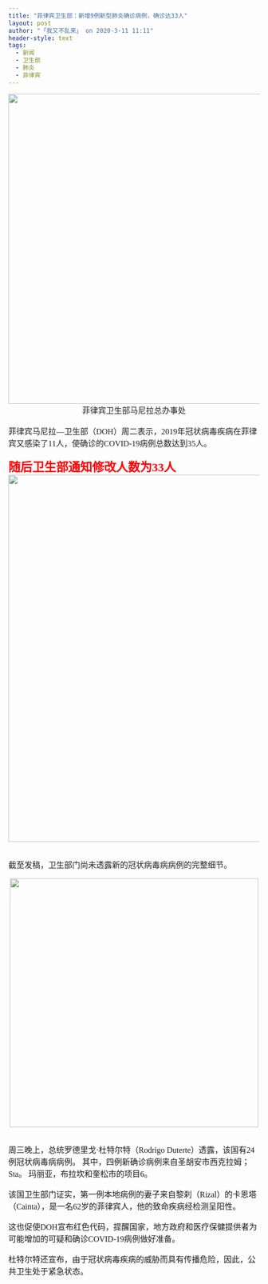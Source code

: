 ```yaml
---
title: "菲律宾卫生部：新增9例新型肺炎确诊病例，确诊达33人"
layout: post
author: "「我又不乱来」 on 2020-3-11 11:11"
header-style: text
tags:
  - 新闻
  - 卫生部
  - 肺炎
  - 菲律宾
---
```


<head></head>
<body>
 <div align="center"> 
  <ignore_js_op> 
   <img aid="1340537" src="https://bbs.boniu123.cc/data/attachment/forum/202003/10/151833xe509f530kfx3kfl.jpeg" zoomfile="data/attachment/forum/202003/10/151833xe509f530kfx3kfl.jpeg" file="data/attachment/forum/202003/10/151833xe509f530kfx3kfl.jpeg" width="620" inpost="1"> 
   <div class="tip tip_4 aimg_tip" id="aimg_1340537_menu" style="position: absolute; display: none" disautofocus="true"> 
    <div class="xs0"> 
     <p><strong>2.jpeg</strong> <em class="xg1">(111.86 KB, 下载次数: 0)</em></p> 
     <p> <a href="forum.php?mod=attachment&amp;aid=MTM0MDUzN3w1Y2ZlZjQwM3wxNTgzOTAzNDI0fDB8NTc3NDk5&amp;nothumb=yes" target="_blank">下载附件</a> &nbsp;<a href="javascript:;" onclick="showWindow(this.id, this.getAttribute('url'), 'get', 0);" id="savephoto_1340537" url="home.php?mod=spacecp&amp;ac=album&amp;op=saveforumphoto&amp;aid=1340537&amp;handlekey=savephoto_1340537">保存到相册</a> </p> 
     <p class="xg1 y"><span title="2020-3-10 15:18">昨天&nbsp;15:18</span> 上传</p> 
    </div> 
    <div class="tip_horn"></div> 
   </div> 
  </ignore_js_op> 
 </div>
 <font color="#222222"> 
  <div align="center"> 
   <font face="微软雅黑"><font size="3">菲律宾卫生部马尼拉总办事处</font></font> 
  </div></font>
 <font face="微软雅黑"><font size="3"><font color="#222222"><br> 菲律宾马尼拉—卫生部（DOH）周二表示，2019年冠状病毒疾病在菲律宾又感染了11人，使确诊的COVID-19病例总数达到35人。</font></font></font>
 <font face="微软雅黑"><font size="3"><font color="#222222"><br> </font></font></font>
 <br> 
 <font face="微软雅黑"><font size="5"><font color="#ff0000"><strong>随后卫生部通知修改人数为33人</strong></font></font></font>
 <br> 
 <div align="center"> 
  <ignore_js_op> 
   <img aid="1340592" src="https://bbs.boniu123.cc/data/attachment/forum/202003/10/172715i1tp01t32m1ch40m.jpg" zoomfile="data/attachment/forum/202003/10/172715i1tp01t32m1ch40m.jpg" file="data/attachment/forum/202003/10/172715i1tp01t32m1ch40m.jpg" width="734" inpost="1"> 
   <div class="tip tip_4 aimg_tip" id="aimg_1340592_menu" style="position: absolute; display: none" disautofocus="true"> 
    <div class="xs0"> 
     <p><strong>33人.jpg</strong> <em class="xg1">(72.12 KB, 下载次数: 0)</em></p> 
     <p> <a href="forum.php?mod=attachment&amp;aid=MTM0MDU5MnwwZDBlOWNlOHwxNTgzOTAzNDI0fDB8NTc3NDk5&amp;nothumb=yes" target="_blank">下载附件</a> &nbsp;<a href="javascript:;" onclick="showWindow(this.id, this.getAttribute('url'), 'get', 0);" id="savephoto_1340592" url="home.php?mod=spacecp&amp;ac=album&amp;op=saveforumphoto&amp;aid=1340592&amp;handlekey=savephoto_1340592">保存到相册</a> </p> 
     <p class="xg1 y"><span title="2020-3-10 17:27">昨天&nbsp;17:27</span> 上传</p> 
    </div> 
    <div class="tip_horn"></div> 
   </div> 
  </ignore_js_op> 
 </div>
 <br> 
 <font face="微软雅黑"><br> <font size="3"><font color="#222222">截至发稿，卫生部门尚未透露新的冠状病毒病病例的完整细节。</font></font><br> <br> 
  <div align="center"> 
   <font size="3"> 
    <ignore_js_op> 
     <img aid="1340516" src="https://bbs.boniu123.cc/data/attachment/forum/202003/10/150654hqexx18ryw3wb8fy.jpg" zoomfile="data/attachment/forum/202003/10/150654hqexx18ryw3wb8fy.jpg" file="data/attachment/forum/202003/10/150654hqexx18ryw3wb8fy.jpg" width="498" inpost="1"> 
     <div class="tip tip_4 aimg_tip" id="aimg_1340516_menu" style="position: absolute; display: none" disautofocus="true"> 
      <div class="xs0"> 
       <p><strong>确诊.jpg</strong> <em class="xg1">(79 KB, 下载次数: 0)</em></p> 
       <p> <a href="forum.php?mod=attachment&amp;aid=MTM0MDUxNnw4YjA3ZDZmZXwxNTgzOTAzNDI0fDB8NTc3NDk5&amp;nothumb=yes" target="_blank">下载附件</a> &nbsp;<a href="javascript:;" onclick="showWindow(this.id, this.getAttribute('url'), 'get', 0);" id="savephoto_1340516" url="home.php?mod=spacecp&amp;ac=album&amp;op=saveforumphoto&amp;aid=1340516&amp;handlekey=savephoto_1340516">保存到相册</a> </p> 
       <p class="xg1 y"><span title="2020-3-10 15:06">昨天&nbsp;15:06</span> 上传</p> 
      </div> 
      <div class="tip_horn"></div> 
     </div> 
    </ignore_js_op> </font> 
  </div><br> <br> </font>
 <font face="微软雅黑"><font size="3">周三晚上，总统罗德里戈·杜特尔特（Rodrigo Duterte）透露，该国有24例冠状病毒病病例。 其中，四例新确诊病例来自圣胡安市西克拉姆； Sta。 玛丽亚，布拉坎和奎松市的项目6。</font></font>
 <br> 
 <br> 
 <font face="微软雅黑"><font size="3">该国卫生部门证实，第一例本地病例的妻子来自黎刹（Rizal）的卡恩塔（Cainta），是一名62岁的菲律宾人，他的致命疾病经检测呈阳性。</font></font>
 <br> 
 <br> 
 <font face="微软雅黑"><font size="3">这也促使DOH宣布红色代码，提醒国家，地方政府和医疗保健提供者为可能增加的可疑和确诊COVID-19病例做好准备。</font></font>
 <br> 
 <br> 
 <font face="微软雅黑"><font size="3">杜特尔特还宣布，由于冠状病毒疾病的威胁而具有传播危险，因此，公共卫生处于紧急状态。</font></font>
 <br> 
 <br> 
 <br>
</body>


